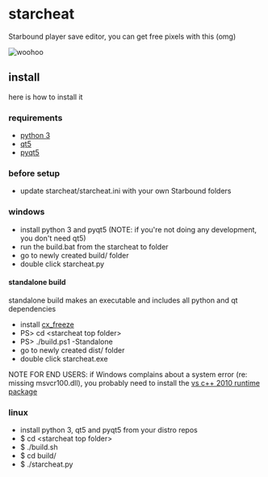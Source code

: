 # starcheat

Starbound player save editor, you can get free pixels with this (omg)

![woohoo](https://raw.github.com/wizzomafizzo/starcheat/master/screen1.png)

## install
here is how to install it

### requirements
- [python 3](http://www.python.org/getit/)
- [qt5](http://qt-project.org/downloads)
- [pyqt5](http://www.riverbankcomputing.com/software/pyqt/download5)

### before setup
- update starcheat/starcheat.ini with your own Starbound folders

### windows
- install python 3 and pyqt5 (NOTE: if you're not doing any development, you don't need qt5)
- run the build.bat from the starcheat to folder
- go to newly created build/ folder
- double click starcheat.py

#### standalone build
standalone build makes an executable and includes all python and qt dependencies

- install [cx_freeze](http://cx-freeze.sourceforge.net/)
- PS> cd \<starcheat top folder\>
- PS> ./build.ps1 -Standalone
- go to newly created dist/ folder
- double click starcheat.exe

NOTE FOR END USERS: if Windows complains about a system error (re: missing msvcr100.dll), you probably need to install the [vs c++ 2010 runtime package](http://www.microsoft.com/en-au/download/details.aspx?id=14632)

### linux
- install python 3, qt5 and pyqt5 from your distro repos
- $ cd \<starcheat top folder\>
- $ ./build.sh
- $ cd build/
- $ ./starcheat.py
